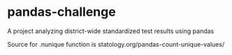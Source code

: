 # pandas-challenge
A project analyzing district-wide standardized test results using pandas



Source for .nunique function is statology.org/pandas-count-unique-values/
